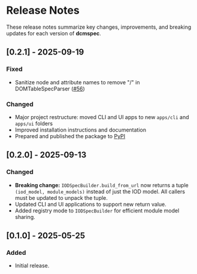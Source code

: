 # Release Notes

These release notes summarize key changes, improvements, and breaking updates for each version of **dcmspec**.

## [0.2.1] - 2025-09-19

### Fixed

- Sanitize node and attribute names to remove "/" in DOMTableSpecParser ([#56](https://github.com/dwikler/dcmspec/issues/56))

### Changed

- Major project restructure: moved CLI and UI apps to new `apps/cli` and `apps/ui` folders
- Improved installation instructions and documentation
- Prepared and published the package to [PyPI](https://pypi.org/project/dcmspec/)

## [0.2.0] - 2025-09-13

### Changed

- **Breaking change:** `IODSpecBuilder.build_from_url` now returns a tuple `(iod_model, module_models)` instead of just the IOD model. All callers must be updated to unpack the tuple.
- Updated CLI and UI applications to support new return value.
- Added registry mode to `IODSpecBuilder` for efficient module model sharing.

## [0.1.0] - 2025-05-25

### Added

- Initial release.
